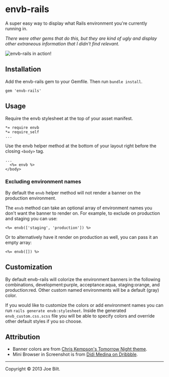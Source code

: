 # envb-rails

A super easy way to display what Rails environment you're currently running in.

*There were other gems that do this, but they are kind of ugly and display other extraneous information that I didn't find relevant.*

![envb-rails in action!](https://github.com/joedynamite/envb-rails/raw/master/Screenshot.jpg)

## Installation

Add the envb-rails gem to your Gemfile. Then run `bundle install`.

    gem 'envb-rails'

## Usage

Require the envb stylesheet at the top of your asset manifest.

    *= require envb
    *= require_self
    ...

Use the envb helper method at the bottom of your layout right before the closing `<body>` tag.

    ...
      <%= envb %>
    </body>

### Excluding environment names

By default the `envb` helper method will not render a banner on the production environment.

The `envb` method can take an optional array of environment names you don't want the banner to render on. For example, to exclude on production and staging you can use:

    <%= envb(['staging', 'production']) %>

Or to alternatively have it render on production as well, you can pass it an empty array:

    <%= envb([]) %>

## Customization

By default envb-rails will colorize the environment banners in the following combinations, development:purple, acceptance:aqua, staging:orange, and production:red. Other custom named environments will be a default (gray) color.

If you would like to customize the colors or add environment names you can run `rails generate envb:stylesheet`. Inside the generated `envb_custom.css.scss` file you will be able to specify colors and override other default styles if you so choose.

## Attribution

- Banner colors are from [Chris Kempson's Tomorrow Night theme](https://github.com/chriskempson/tomorrow-theme).
- Mini Browser in Screenshot is from [Didi Medina on Dribbble](http://dribbble.com/shots/430263-FREE-PSD-Mini-Browser).

----

Copyright &copy; 2013 Joe Bilt.
